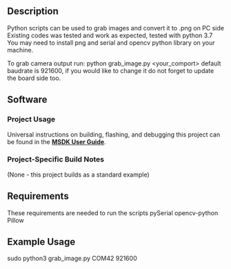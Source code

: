 ## Description

Python scripts can be used to grab images and convert it to .png on PC side
Existing codes was tested and work as expected, tested with python 3.7
You may need to install png and serial and opencv python library on your machine.

To grab camera output run:  python grab_image.py <your_comport> <baudrate>
default baudrate is 921600, if you would like to change it do not forget 
to update the board side too.


## Software

### Project Usage

Universal instructions on building, flashing, and debugging this project can be found in the **[MSDK User Guide](https://analog-devices-msdk.github.io/msdk/USERGUIDE/)**.

### Project-Specific Build Notes

(None - this project builds as a standard example)

## Requirements

These requirements are needed to run the scripts
pySerial
opencv-python
Pillow

## Example Usage

sudo python3 grab_image.py COM42 921600
